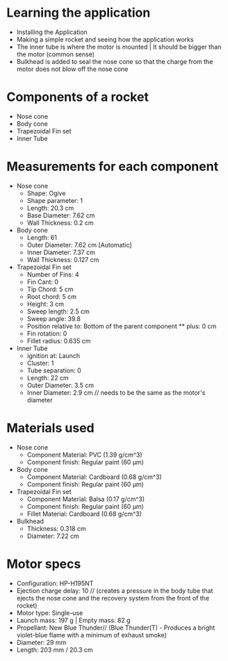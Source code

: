 # Learning the application
  - Installing the Application
  - Making a simple rocket and seeing how the application works
  - The inner tube is where the motor is mounted | It should be bigger than the motor (common sense)
  - Bulkhead is added to seal the nose cone so that the charge from the motor does not blow off the nose cone

# Components of a rocket
  - Nose cone 
  - Body cone
  - Trapezoidal Fin set
  - Inner Tube
# Measurements for each component
  - Nose cone
      * Shape: Ogive
      * Shape parameter: 1
      * Length: 20.3 cm
      * Base Diameter: 7.62 cm
      * Wall Thickness: 0.2 cm
  - Body cone
      * Length: 61
      * Outer Diameter: 7.62 cm [Automatic]
      * Inner Diameter: 7.37 cm
      * Wall Thickness: 0.127 cm
  - Trapezoidal Fin set
      * Number of Fins: 4
      * Fin Cant: 0
      * Tip Chord: 5 cm
      * Root chord: 5 cm
      * Height: 3 cm
      * Sweep length: 2.5 cm
      * Sweep angle: 39.8
      * Position relative to: Bottom of the parent component
        ** plus: 0 cm
      * Fin rotation: 0
      * Fillet radius: 0.635 cm
  - Inner Tube
      * ignition at: Launch
      * Cluster: 1
      * Tube separation: 0
      * Length: 22 cm
      * Outer Diameter: 3.5 cm
      * Inner Diameter: 2.9 cm // needs to be the same as the motor's diameter
                
# Materials used
  - Nose cone
      * Component Material: PVC (1.39 g/cm^3)
      * Component finish: Regular paint (60 μm)
  - Body cone
      * Component Material: Cardboard (0.68 g/cm^3)
      * Component finish: Regular paint (60 μm)
  - Trapezoidal Fin set
      * Component Material: Balsa (0.17 g/cm^3)
      * Component finish: Regular paint (60 μm)
      * Fillet Material: Cardboard (0.68 g/cm^3)
  - Bulkhead
      * Thickness: 0.318 cm
      * Diameter: 7.22 cm   
   
# Motor specs
  - Configuration: HP-H195NT
  - Ejection charge delay: 10 // (creates a pressure in the body tube that ejects the nose cone and the recovery system                                       from the front of the rocket)
  - Motor type: Single-use
  - Launch mass: 197 g | Empty mass: 82 g
  - Propellant: New Blue Thunder// (Blue Thunder(T) - Produces a bright violet-blue flame with a minimum of exhaust smoke)
  - Diameter: 29 mm
  - Length: 203 mm / 20.3 cm
